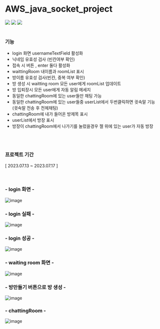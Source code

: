 # AWS_java_socket_project

<div>
<img src="https://img.shields.io/badge/java-007396?style=flat-false&logo=java&logoColor=white"> <img src="https://img.shields.io/badge/github-181717?style=flat-false&logo=github&logoColor=white"> <img src="https://img.shields.io/badge/git-F05032?style=flat-false&logo=git&logoColor=white">
</div>
</br>

### 기능
* login 화면 usernameTextField 활성화
* 닉네임 유효성 검사 (빈칸여부 확인)
* 접속 시 버튼 , enter 둘다 활성화
* waittingRoom 내이름과 roomList 표시
* 방이름 유효성 검사(빈칸, 중복 여부 확인)
* 방 생성 시 waitting room 모든 user에게 roomList 업데이트
* 방 입퇴장시 모든 user에게 자동 알림 메세지
* 동일한 chattingRoom에 있는 user들만 채팅 가능
* 동일한 chattingRoom에 있는 user들중 userList에서 두번클릭하면 귓속말 기능(귓속말 전송 후 전체채팅)
* chattingRoom에 내가 들어온 방제목 표시
* userList에서 방장 표시
* 방장이 chattingRoom에서 나가기를 눌렀을경우 젤 위에 있는 user가 자동 방장
</br>
</br>

### 프로젝트 기간
[ 2023.07.13 ~ 2023.07.17 ]
</br>
</br>
</br>

### - login 화면 -
![image](https://github.com/gzero1016/AWS_java_socket_project/assets/129514217/70b08ef1-e7d2-4964-82cc-6c216a5d17ec)

### - login 실패 -
![image](https://github.com/gzero1016/AWS_java_socket_project/assets/129514217/92f1d91c-b006-4e39-a6c3-c36af1800822)

### - login 성공 -
![image](https://github.com/gzero1016/AWS_java_socket_project/assets/129514217/5d39e091-68ee-4809-b16b-73b1d65e31b2)

### - waiting room 화면 -
![image](https://github.com/gzero1016/AWS_java_socket_project/assets/129514217/10d15304-a6da-4b17-b3f9-6117f78c9c0f)

### - 방만들기 버튼으로 방 생성 -
![image](https://github.com/gzero1016/AWS_java_socket_project/assets/129514217/235e903e-bd67-4aaa-b83c-0c10c7596ab6)

### - chattingRoom -
![image](https://github.com/gzero1016/AWS_java_socket_project/assets/129514217/b6acc20e-18ba-4c47-9d2d-648c4af4ff27)
